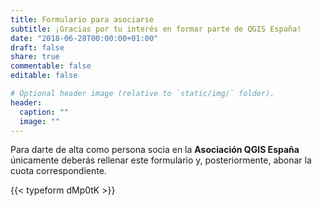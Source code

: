 ```yaml
---
title: Formulario para asociarse
subtitle: ¡Gracias por tu interés en formar parte de QGIS España!
date: "2018-06-28T00:00:00+01:00"
draft: false
share: true
commentable: false
editable: false

# Optional header image (relative to `static/img/` folder).
header:
  caption: ""
  image: ""
---
```


Para darte de alta como persona socia en la **Asociación QGIS España** únicamente deberás rellenar este formulario y, posteriormente, abonar la cuota correspondiente.

{{< typeform dMp0tK >}}